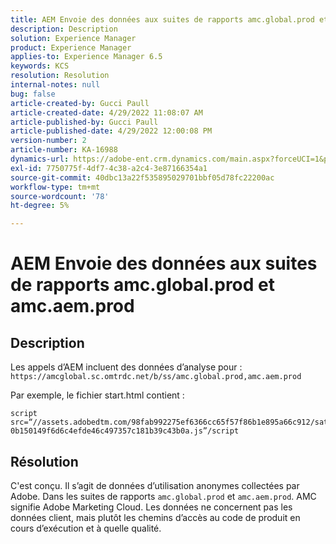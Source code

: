 ```yaml
---
title: AEM Envoie des données aux suites de rapports amc.global.prod et amc.aem.prod
description: Description
solution: Experience Manager
product: Experience Manager
applies-to: Experience Manager 6.5
keywords: KCS
resolution: Resolution
internal-notes: null
bug: false
article-created-by: Gucci Paull
article-created-date: 4/29/2022 11:08:07 AM
article-published-by: Gucci Paull
article-published-date: 4/29/2022 12:00:08 PM
version-number: 2
article-number: KA-16988
dynamics-url: https://adobe-ent.crm.dynamics.com/main.aspx?forceUCI=1&pagetype=entityrecord&etn=knowledgearticle&id=ca7ac9a4-acc7-ec11-a7b6-0022480a10ee
exl-id: 7750775f-4df7-4c38-a2c4-3e87166354a1
source-git-commit: 40dbc13a22f535895029701bbf05d78fc22200ac
workflow-type: tm+mt
source-wordcount: '78'
ht-degree: 5%

---
```


# AEM Envoie des données aux suites de rapports amc.global.prod et amc.aem.prod

## Description



Les appels d’AEM incluent des données d’analyse pour : `https://amcglobal.sc.omtrdc.net/b/ss/amc.global.prod,amc.aem.prod`

Par exemple, le fichier start.html contient :

```
script src=“//assets.adobedtm.com/98fab992275ef6366cc65f57f86b1e895a66c912/satelliteLib-0b150149f6d6c4efde46c497357c181b39c43b0a.js”/script
```




## Résolution



C&#39;est conçu. Il s’agit de données d’utilisation anonymes collectées par Adobe. Dans les suites de rapports `amc.global.prod` et `amc.aem.prod`. AMC signifie Adobe Marketing Cloud. Les données ne concernent pas les données client, mais plutôt les chemins d’accès au code de produit en cours d’exécution et à quelle qualité.
